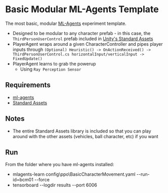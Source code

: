 # Basic Modular ML-Agents Template

The most basic, modular [ML-Agents](https://github.com/Unity-Technologies/ml-agents) experiment template.

* Designed to be modular to any character prefab - in this case, the `ThirdPersonUserControl` prefab included in [Unity's Standard Assets](https://assetstore.unity.com/packages/essentials/asset-packs/standard-assets-for-unity-2018-4-32351)
* PlayerAgent wraps around a given CharacterController and pipes player inputs through `(Optional) Heuristic() -> OnActionReceived() -> ThirdPersonUserControl.cs horizontalInput/verticalInput -> FixedUpdate()`
* PlayerAgent learns to grab the powerup
  * Using `Ray Perception Sensor`

## Requirements

* [ml-agents](https://github.com/Unity-Technologies/ml-agents)
* [Standard Assets](https://assetstore.unity.com/packages/essentials/asset-packs/standard-assets-for-unity-2018-4-32351)

## Notes

* The entire Standard Assets library is included so that you can play around with the other assets (vehicles, ball character, etc) if you want

## Run

From the folder where you have ml-agents installed:

* mlagents-learn config\ppo\BasicCharacterMovement.yaml --run-id=bcm01 --force
* tensorboard --logdir results --port 6006